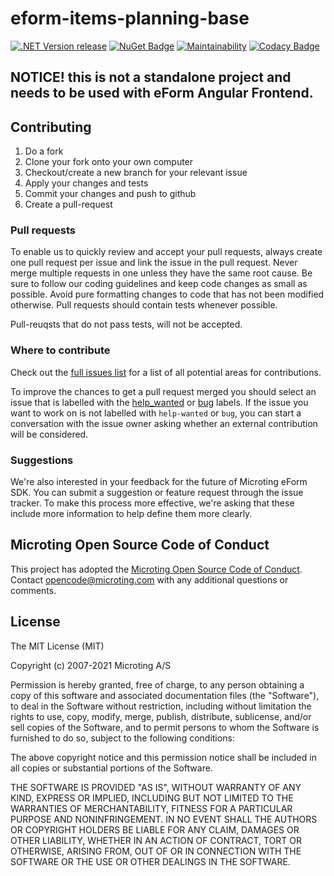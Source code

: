 # eform-items-planning-base
[![.NET Version release](https://github.com/microting/eform-items-planning-base/actions/workflows/dotnet-core.yml/badge.svg)](https://github.com/microting/eform-items-planning-base/actions/workflows/dotnet-core.yml)
[![NuGet Badge](https://buildstats.info/nuget/Microting.ItemsPlanningBase)](https://www.nuget.org/packages/Microting.ItemsPlanningBase/)
[![Maintainability](https://api.codeclimate.com/v1/badges/44c48253c4e1ce6691fc/maintainability)](https://codeclimate.com/github/microting/eform-items-planning-base/maintainability)
[![Codacy Badge](https://app.codacy.com/project/badge/Grade/f39b79548fdb4bbd86ac4c953de91645)](https://www.codacy.com/gh/microting/eform-items-planning-base/dashboard?utm_source=github.com&amp;utm_medium=referral&amp;utm_content=microting/eform-items-planning-base&amp;utm_campaign=Badge_Grade)

## NOTICE! this is not a standalone project and needs to be used with eForm Angular Frontend.

## Contributing

1. Do a fork
2. Clone your fork onto your own computer
3. Checkout/create a new branch for your relevant issue
4. Apply your changes and tests
5. Commit your changes and push to github
6. Create a pull-request

### Pull requests

To enable us to quickly review and accept your pull requests, always create one pull request per issue and link the issue in the pull request. Never merge multiple requests in one unless they have the same root cause. Be sure to follow our coding guidelines and keep code changes as small as possible. Avoid pure formatting changes to code that has not been modified otherwise. Pull requests should contain tests whenever possible.

Pull-reuqsts that do not pass tests, will not be accepted.

### Where to contribute

Check out the [full issues list](https://github.com/microting/eform-items-planning-base/issues) for a list of all potential areas for contributions.

To improve the chances to get a pull request merged you should select an issue that is labelled with the [help_wanted](https://github.com/microting/eform-items-planning-base/issues?q=is%3Aissue+is%3Aopen+label%3Ahelp_wanted) or [bug](https://github.com/microting/eform-items-planning-base/issues?q=is%3Aissue+is%3Aopen+label%3Abug) labels. If the issue you want to work on is not labelled with `help-wanted` or `bug`, you can start a conversation with the issue owner asking whether an external contribution will be considered.

### Suggestions

We're also interested in your feedback for the future of Microting eForm SDK. You can submit a suggestion or feature request through the issue tracker. To make this process more effective, we're asking that these include more information to help define them more clearly.

## Microting Open Source Code of Conduct

This project has adopted the [Microting Open Source Code of Conduct](https://www.microting.com/microting-open-source-code-of-conduct). Contact opencode@microting.com with any additional questions or comments.


## License

The MIT License (MIT)

Copyright (c) 2007-2021 Microting A/S

Permission is hereby granted, free of charge, to any person obtaining a copy
of this software and associated documentation files (the "Software"), to deal
in the Software without restriction, including without limitation the rights
to use, copy, modify, merge, publish, distribute, sublicense, and/or sell
copies of the Software, and to permit persons to whom the Software is
furnished to do so, subject to the following conditions:

The above copyright notice and this permission notice shall be included in all
copies or substantial portions of the Software.

THE SOFTWARE IS PROVIDED "AS IS", WITHOUT WARRANTY OF ANY KIND, EXPRESS OR
IMPLIED, INCLUDING BUT NOT LIMITED TO THE WARRANTIES OF MERCHANTABILITY,
FITNESS FOR A PARTICULAR PURPOSE AND NONINFRINGEMENT. IN NO EVENT SHALL THE
AUTHORS OR COPYRIGHT HOLDERS BE LIABLE FOR ANY CLAIM, DAMAGES OR OTHER
LIABILITY, WHETHER IN AN ACTION OF CONTRACT, TORT OR OTHERWISE, ARISING FROM,
OUT OF OR IN CONNECTION WITH THE SOFTWARE OR THE USE OR OTHER DEALINGS IN THE
SOFTWARE.
